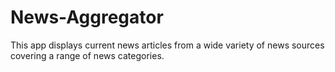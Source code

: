 # News-Aggregator
 This app displays current news articles from a wide variety of news sources covering a range of news categories.
